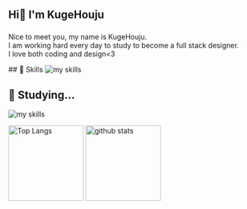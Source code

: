## Hi👋 I'm KugeHouju
###
<p>Nice to meet you, my name is KugeHouju.<br>
  I am working hard every day to study to become a full stack designer.<br>
  I love both coding and design<3</p>
<!-- アイコンの選択肢一覧：https://arc.net/l/quote/zizyykfh -->
## 🌱 Skills
<img alt="my skills" src="https://skillicons.dev/icons?theme=dark&perline=7&i=html,css,js,vscode,ps,ai,figma,discord" />
<br>

## 🌱 Studying...
<img alt="my skills" src="https://skillicons.dev/icons?theme=dark&perline=7&i=react,next,nodejs,ts,php,python" />
<br>

<p align="left"> 
  <img alt="Top Langs" height="150px" src="https://github-readme-stats.vercel.app/api/top-langs/?username=kugehouju&layout=compact&show_icons=true" />
  <img alt="github stats" height="150px" src="https://github-readme-stats.vercel.app/api?username=kugehouju&show_icons=ture" />
</p>
